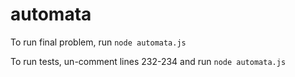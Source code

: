 # automata

To run final problem, run `node automata.js`

To run tests, un-comment lines 232-234 and run `node automata.js`
